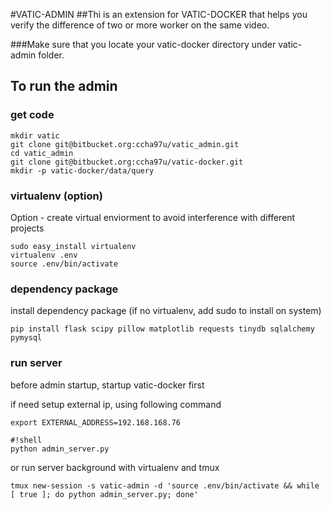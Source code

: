 #VATIC-ADMIN 
##Thi is an extension for VATIC-DOCKER that helps you verify the difference of two or more worker on the same video.

###Make sure that you locate your vatic-docker directory under vatic-admin folder.

## To run the admin

### get code

```
mkdir vatic 
git clone git@bitbucket.org:ccha97u/vatic_admin.git
cd vatic_admin
git clone git@bitbucket.org:ccha97u/vatic-docker.git
mkdir -p vatic-docker/data/query
```

### virtualenv (option)

Option - create virtual enviorment to avoid interference with different projects

```
sudo easy_install virtualenv
virtualenv .env
source .env/bin/activate
```

### dependency package

install dependency package (if no virtualenv, add sudo to install on system)

```
pip install flask scipy pillow matplotlib requests tinydb sqlalchemy pymysql
```

### run server

before admin startup, startup vatic-docker first

if need setup external ip, using following command
```
export EXTERNAL_ADDRESS=192.168.168.76
```

```
#!shell
python admin_server.py
```

or run server background with virtualenv and tmux
```
tmux new-session -s vatic-admin -d 'source .env/bin/activate && while [ true ]; do python admin_server.py; done'
```

